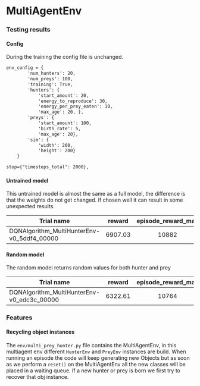 # MultiAgentEnv
### Testing results
#### Config
During the training the config file is unchanged.
```markdown
env_config = {
        'num_hunters': 20,
        'num_preys': 100,
        'training': True,
        'hunters': {
            'start_amount': 20,
            'energy_to_reproduce': 30,
            'energy_per_prey_eaten': 10,
            'max_age': 20, },
        'preys': {
            'start_amount': 100,
            'birth_rate': 5,
            'max_age': 20},
        'sim': {
            'width': 200,
            'height': 200}
    }

stop={"timesteps_total": 2000},
```


#### Untrained model
This untrained model is almost the same as a full model, the difference is that the weights do not get changed. If chosen well it can result in some unexpected results.

| Trial name                                   | reward          |  episode_reward_max |   episode_reward_min |   episode_len_mean |
| -------------------------------------------- |:---------------:| :-----:| :-----:| :-----:|
| DQNAlgorithm_MultiHunterEnv-v0_5ddf4_00000   | 6907.03         |    10882 |                 4375 |            30.8594 |


#### Random model
The random model returns random values for both hunter and prey

| Trial name                                   | reward          |  episode_reward_max |   episode_reward_min |   episode_len_mean |
| -------------------------------------------- |:---------------:| :------------------:| :-------------------:| :-----------------:|
| DQNAlgorithm_MultiHunterEnv-v0_edc3c_00000   | 6322.61         |    10764            |                 4304 |            28.6522  |

### Features
#### Recycling object instances
The `env/multi_prey_hunter.py` file contains the MultiAgentEnv, in this multiagent env different `HunterEnv` and `PreyEnv` instances are build.
When running an episode the code will keep generating new Objects but as soon as we perform a `reset()` on the MultiAgentEnv all the new classes will be placed in a waiting queue. If a new hunter or prey is born we first try to recover that obj instance.